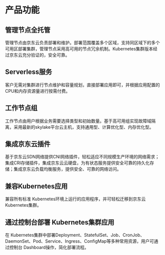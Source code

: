 

# 产品功能

## 管理节点全托管

管理节点由京东云负责部署和维护。部署范围覆盖多个区域，支持同区域下的多个可用区部署集群，管理节点采用高可用的节点冗余机制。Kubernetes集群版本经过京东云充分验证的，安全可靠。

## Serverless服务
客户无需对集群进行节点维护和容量规划，直接部署应用即可，并根据应用配置的CPU和内存资源量进行按需付费。

## 工作节点组

工作节点由用户根据业务需要选择类型和初始数量。基于高可用组实现故障域隔离，采用最新的skylake平台云主机，支持通用型、计算优化型、内存优化型。

## 集成京东云插件

基于京东云SDN网络提供CNI网络插件，轻松适应不同规模生产环境的网络需求；集成CRI存储插件，集成京东云云硬盘，为有状态服务提供安全可靠的持久化存储；集成京东云负载均衡服务，提供安全、可靠的网络访问。

## 兼容Kubernetes应用

兼容所有标准 Kubernetes环境上运行的应用程序，并可轻松迁移到京东云Kubernetes集群。  

## 通过控制台部署 Kubernetes集群应用  

 在 Kubernetes集群中部署Deployment、StatefulSet、Job、CronJob、DaemonSet、Pod、Service、Ingress、ConfigMap等多种常用资源，用户可通过控制台 Dashboard操作，简化部署流程。
